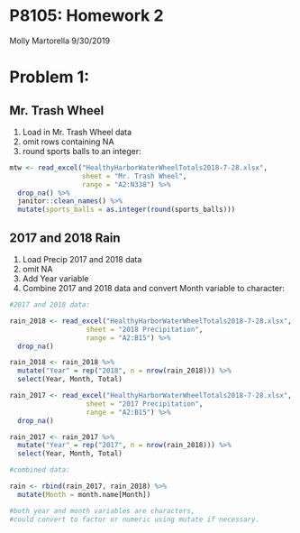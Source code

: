 P8105: Homework 2
================
Molly Martorella
9/30/2019

# Problem 1:

## Mr. Trash Wheel

1.  Load in Mr. Trash Wheel data
2.  omit rows containing NA
3.  round sports balls to an integer:

<!-- end list -->

``` r
mtw <- read_excel("HealthyHarborWaterWheelTotals2018-7-28.xlsx", 
                  sheet = "Mr. Trash Wheel", 
                  range = "A2:N338") %>% 
  drop_na() %>% 
  janitor::clean_names() %>% 
  mutate(sports_balls = as.integer(round(sports_balls)))
```

## 2017 and 2018 Rain

1.  Load Precip 2017 and 2018 data
2.  omit NA
3.  Add Year variable
4.  Combine 2017 and 2018 data and convert Month variable to character:

<!-- end list -->

``` r
#2017 and 2018 data:

rain_2018 <- read_excel("HealthyHarborWaterWheelTotals2018-7-28.xlsx",
                   sheet = "2018 Precipitation",
                   range = "A2:B15") %>% 
  drop_na()

rain_2018 <- rain_2018 %>% 
  mutate("Year" = rep("2018", n = nrow(rain_2018))) %>% 
  select(Year, Month, Total)

rain_2017 <- read_excel("HealthyHarborWaterWheelTotals2018-7-28.xlsx",
                   sheet = "2017 Precipitation",
                   range = "A2:B15") %>% 
  drop_na()

rain_2017 <- rain_2017 %>% 
  mutate("Year" = rep("2017", n = nrow(rain_2018))) %>% 
  select(Year, Month, Total)

#combined data:

rain <- rbind(rain_2017, rain_2018) %>% 
  mutate(Month = month.name[Month])

#both year and month variables are characters, 
#could convert to factor or numeric using mutate if necessary.
```

